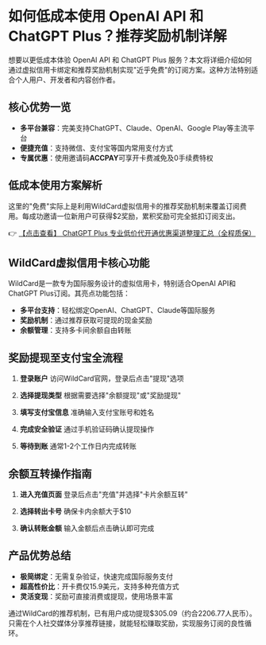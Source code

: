 # 如何低成本使用 OpenAI API 和 ChatGPT Plus？推荐奖励机制详解

想要以更低成本体验 OpenAI API 和 ChatGPT Plus 服务？本文将详细介绍如何通过虚拟信用卡绑定和推荐奖励机制实现"近乎免费"的订阅方案。这种方法特别适合个人用户、开发者和内容创作者。

## 核心优势一览
- **多平台兼容**：完美支持ChatGPT、Claude、OpenAI、Google Play等主流平台
- **便捷充值**：支持微信、支付宝等国内常用支付方式
- **专属优惠**：使用邀请码**ACCPAY**可享开卡费减免及0手续费特权

## 低成本使用方案解析
这里的"免费"实际上是利用WildCard虚拟信用卡的推荐奖励机制来覆盖订阅费用。每成功邀请一位新用户可获得$2奖励，累积奖励可完全抵扣订阅支出。

👉 [【点击查看】 ChatGPT Plus 专业低价代开通优惠渠道整理汇总（全程质保）](https://bit.ly/DaiKai)

## WildCard虚拟信用卡核心功能
WildCard是一款专为国际服务设计的虚拟信用卡，特别适合OpenAI API和ChatGPT Plus订阅。其亮点功能包括：

- **多平台支持**：轻松绑定OpenAI、ChatGPT、Claude等国际服务
- **奖励机制**：通过推荐获取可提现的现金奖励
- **余额管理**：支持多卡间余额自由转账

## 奖励提现至支付宝全流程
1. **登录账户**
   访问WildCard官网，登录后点击"提现"选项

2. **选择提现类型**
   根据需要选择"余额提现"或"奖励提现"

3. **填写支付宝信息**
   准确输入支付宝账号和姓名

4. **完成安全验证**
   通过手机验证码确认提现操作

5. **等待到账**
   通常1-2个工作日内完成转账

## 余额互转操作指南
1. **进入充值页面**
   登录后点击"充值"并选择"卡片余额互转"

2. **选择转出卡号**
   确保卡内余额大于$10

3. **确认转账金额**
   输入金额后点击确认即可完成

## 产品优势总结
- **极简绑定**：无需复杂验证，快速完成国际服务支付
- **超高性价比**：开卡费仅15.9美元，支持多种充值方式
- **灵活变现**：奖励可直接消费或提现，使用场景丰富

通过WildCard的推荐机制，已有用户成功提现$305.09（约合2206.77人民币）。只需在个人社交媒体分享推荐链接，就能轻松赚取奖励，实现服务订阅的良性循环。